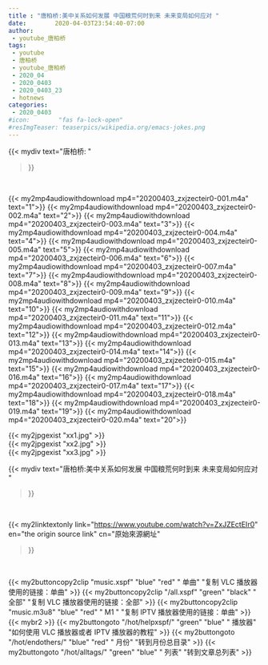 ```yaml
---
title : "唐柏桥:美中关系如何发展 中国粮荒何时到来 未来变局如何应对 "
date:        2020-04-03T23:54:40-07:00
author:
 - youtube_唐柏桥
tags:
 - youtube
 - 唐柏桥
 - youtube_唐柏桥
 - 2020_04
 - 2020_0403
 - 2020_0403_23
 - hotnews
categories:
 - 2020_0403
#icon:        "fas fa-lock-open"
#resImgTeaser: teaserpics/wikipedia.org/emacs-jokes.png
---
```







{{< mydiv text="唐柏桥: "
>}}
<br>


{{< my2mp4audiowithdownload mp4="20200403_zxjzecteir0-001.m4a" text="1">}}
{{< my2mp4audiowithdownload mp4="20200403_zxjzecteir0-002.m4a" text="2">}}
{{< my2mp4audiowithdownload mp4="20200403_zxjzecteir0-003.m4a" text="3">}}
{{< my2mp4audiowithdownload mp4="20200403_zxjzecteir0-004.m4a" text="4">}}
{{< my2mp4audiowithdownload mp4="20200403_zxjzecteir0-005.m4a" text="5">}}
{{< my2mp4audiowithdownload mp4="20200403_zxjzecteir0-006.m4a" text="6">}}
{{< my2mp4audiowithdownload mp4="20200403_zxjzecteir0-007.m4a" text="7">}}
{{< my2mp4audiowithdownload mp4="20200403_zxjzecteir0-008.m4a" text="8">}}
{{< my2mp4audiowithdownload mp4="20200403_zxjzecteir0-009.m4a" text="9">}}
{{< my2mp4audiowithdownload mp4="20200403_zxjzecteir0-010.m4a" text="10">}}
{{< my2mp4audiowithdownload mp4="20200403_zxjzecteir0-011.m4a" text="11">}}
{{< my2mp4audiowithdownload mp4="20200403_zxjzecteir0-012.m4a" text="12">}}
{{< my2mp4audiowithdownload mp4="20200403_zxjzecteir0-013.m4a" text="13">}}
{{< my2mp4audiowithdownload mp4="20200403_zxjzecteir0-014.m4a" text="14">}}
{{< my2mp4audiowithdownload mp4="20200403_zxjzecteir0-015.m4a" text="15">}}
{{< my2mp4audiowithdownload mp4="20200403_zxjzecteir0-016.m4a" text="16">}}
{{< my2mp4audiowithdownload mp4="20200403_zxjzecteir0-017.m4a" text="17">}}
{{< my2mp4audiowithdownload mp4="20200403_zxjzecteir0-018.m4a" text="18">}}
{{< my2mp4audiowithdownload mp4="20200403_zxjzecteir0-019.m4a" text="19">}}
{{< my2mp4audiowithdownload mp4="20200403_zxjzecteir0-020.m4a" text="20">}}


{{< my2jpgexist "xx1.jpg" >}}<br>
{{< my2jpgexist "xx2.jpg" >}}<br>
{{< my2jpgexist "xx3.jpg" >}}<br>



{{< mydiv text="唐柏桥:美中关系如何发展 中国粮荒何时到来 未来变局如何应对 "
>}}
<br>

{{< my2linktextonly link="https://www.youtube.com/watch?v=ZxJZEctEIr0"
en="the origin source link" cn="原始來源網址"
>}}


<br>


{{< my2buttoncopy2clip "music.xspf"        "blue"   "red"    " 单曲"  "复制 VLC 播放器使用的链接：单曲" >}} {{< my2buttoncopy2clip "/all.xspf"         "green"  "black"  " 全部"  "复制 VLC 播放器使用的链接：全部" >}} {{< my2buttoncopy2clip "music.m3u8"        "blue"   "red"    " M1 "    "复制 IPTV 播放器使用的链接：单曲" >}} {{< mybr2 >}} {{< my2buttongoto      "/hot/helpxspf/"    "green"  "blue"   " 播放器" "如何使用 VLC 播放器或者 IPTV 播放器的教程" >}} {{< my2buttongoto      "/hot/endothers/"   "blue"   "red"    " 月份"   "转到月份总目录" >}} {{< my2buttongoto      "/hot/alltags/"     "green"  "blue"   " 列表"   "转到文章总列表" >}} 
